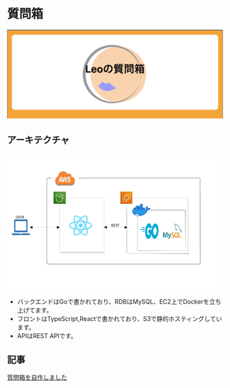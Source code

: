 # 質問箱

![トップ](docs/ogp.png)

## アーキテクチャ

![アーキテクチャ](docs/architecture.PNG)

- バックエンドはGoで書かれており、RDBはMySQL、EC2上でDockerを立ち上げてます。
- フロントはTypeScript,Reactで書かれており、S3で静的ホスティングしています。
- APIはREST APIです。

## 記事
[質問箱を自作しました](https://le0tk0k.hatenablog.com/entry/2020/10/28/113828)